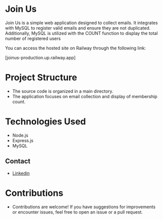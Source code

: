 # Join Us

Join Us is a simple web application designed to collect emails. It integrates with MySQL to register valid emails and ensure they are not duplicated. Additionally, MySQL is utilized with the COUNT function to display the total number of registered users

You can access the hosted site on Railway through the following link:

[joinus-production.up.railway.app]

# Project Structure

- The source code is organized in a main directory.
- The application focuses on email collection and display of membership count.

# Technologies Used

- Node.js
- Express.js
- MySQL

## Contact

- [Linkedin](http://www.linkedin.com/in/ojo%C3%A3osoares)

# Contributions

- Contributions are welcome! If you have suggestions for improvements or encounter issues, feel free to open an issue or a pull request.
